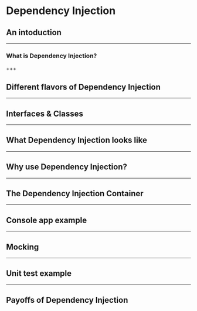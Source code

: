 # Dependency Injection
## An intoduction

---

### What is Dependency Injection?

+++

## Different flavors of Dependency Injection

---

## Interfaces & Classes

---

## What Dependency Injection looks like

---

## Why use Dependency Injection?

---

## The Dependency Injection Container

---

## Console app example

---

## Mocking

--- 

## Unit test example

---

## Payoffs of Dependency Injection
